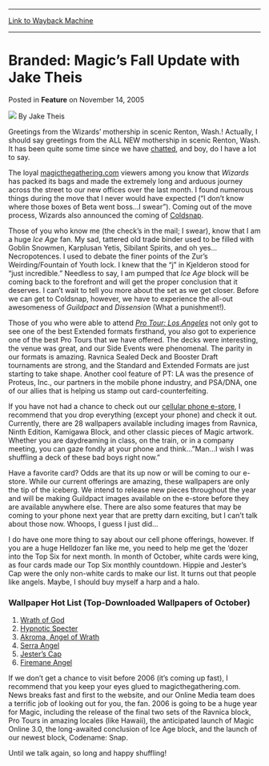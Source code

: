 
---
[Link to Wayback Machine](https://web.archive.org/web/20200923133914/https://magic.wizards.com/en/articles/archive/feature/branded-magic%E2%80%99s-fall-update-jake-theis-2005-11-14)

[_metadata_:wayback_url]:- "https://magic.wizards.com/en/articles/archive/feature/branded-magic%E2%80%99s-fall-update-jake-theis-2005-11-14"
[_metadata_:wayback_raw_url]:- "https://web.archive.org/web/20200923133914id_/https://magic.wizards.com/en/articles/archive/feature/branded-magic%E2%80%99s-fall-update-jake-theis-2005-11-14"
[_metadata_:wayback_capture_timestamp]:- "2020-09-23 13:39:14+00:00"
[_metadata_:publish_date]:- "2005-11-14"
[_metadata_:description]:- "Greetings from the Wizards’ mothership in scenic Renton, Wash.! Actually, I should say greetings from the ALL NEW mothership in scenic Renton, Wash. It has been quite some time since we have chatted, and boy, do I have a lot to say."
[_metadata_:generator]:- "Drupal 7 (http://drupal.org)"
---


Branded: Magic’s Fall Update with Jake Theis
============================================



 Posted in **Feature**
 on November 14, 2005 






![](https://media.magic.wizards.com/styles/auth_small/public/images/person/authorpic_JakeTheis.jpg)
By Jake Theis











Greetings from the Wizards’ mothership in scenic Renton, Wash.! Actually, I should say greetings from the ALL NEW mothership in scenic Renton, Wash. It has been quite some time since we have [chatted](/en/articles/archive/branded-2005-09-09), and boy, do I have a lot to say.


The loyal [magicthegathering.com](http://www.magicthegathering.com) viewers among you know that *Wizards* has packed its bags and made the extremely long and arduous journey across the street to our new offices over the last month. I found numerous things during the move that I never would have expected (“I don’t know where those boxes of Beta went boss…I swear”). Coming out of the move process, Wizards also announced the coming of [Coldsnap](/en/node/632201).


Those of you who know me (the check’s in the mail; I swear), know that I am a huge *Ice Age* fan. My sad, tattered old trade binder used to be filled with Goblin Snowmen, Karplusan Yetis, Sibilant Spirits, and oh yes…Necropotences. I used to debate the finer points of the Zur’s Weirding/Fountain of Youth lock. I knew that the “j” in Kjelderon stood for “just incredible.” Needless to say, I am pumped that *Ice Age* block will be coming back to the forefront and will get the proper conclusion that it deserves. I can’t wait to tell you more about the set as we get closer. Before we can get to Coldsnap, however, we have to experience the all-out awesomeness of *Guildpact* and *Dissension* (What a punishment!).


Those of you who were able to attend [*Pro Tour: Los Angeles*](/en/events/coverage/starring-role-antoine-ruel) not only got to see one of the best Extended formats firsthand, you also got to experience one of the best Pro Tours that we have offered. The decks were interesting, the venue was great, and our Side Events were phenomenal. The parity in our formats is amazing. Ravnica Sealed Deck and Booster Draft tournaments are strong, and the Standard and Extended Formats are just starting to take shape. Another cool feature of PT: LA was the presence of Proteus, Inc., our partners in the mobile phone industry, and PSA/DNA, one of our allies that is helping us stamp out card-counterfeiting.


If you have not had a chance to check out our [cellular phone e-store](http://magic.ecms.proteus.com/), I recommend that you drop everything (except your phone) and check it out. Currently, there are 28 wallpapers available including images from Ravnica, Ninth Edition, Kamigawa Block, and other classic pieces of Magic artwork. Whether you are daydreaming in class, on the train, or in a company meeting, you can gaze fondly at your phone and think…”Man…I wish I was shuffling a deck of these bad boys right now.”


Have a favorite card? Odds are that its up now or will be coming to our e-store. While our current offerings are amazing, these wallpapers are only the tip of the iceberg. We intend to release new pieces throughout the year and will be making Guildpact images available on the e-store before they are available anywhere else. There are also some features that may be coming to your phone next year that are pretty darn exciting, but I can’t talk about those now. Whoops, I guess I just did…


I do have one more thing to say about our cell phone offerings, however. If you are a huge Helldozer fan like me, you need to help me get the ‘dozer into the Top Six for next month. In month of October, white cards were king, as four cards made our Top Six monthly countdown. Hippie and Jester’s Cap were the only non-white cards to make our list. It turns out that people like angels. Maybe, I should buy myself a harp and a halo.


### Wallpaper Hot List (Top-Downloaded Wallpapers of October)


1. [Wrath of God](/en/articles/archive/wallpapers-wonder-runoff-polls-2004-04-16)
2. [Hypnotic Specter](/en/articles/archive/wallpapers-wonder-runoff-polls-2004-04-16)
3. [Akroma, Angel of Wrath](/en/articles/archive/wallpapers-wonder-runoff-polls-2004-04-16)
4. [Serra Angel](/en/articles/archive/wallpapers-wonder-runoff-polls-2004-04-16)
5. [Jester’s Cap](/en/articles/archive/wallpapers-wonder-runoff-polls-2004-04-16)
6. [Firemane Angel](/en/articles/archive/wallpapers-wonder-runoff-polls-2004-04-16)

If we don’t get a chance to visit before 2006 (it’s coming up fast), I recommend that you keep your eyes glued to magicthegathering.com. News breaks fast and first to the website, and our Online Media team does a terrific job of looking out for you, the fan. 2006 is going to be a huge year for Magic, including the release of the final two sets of the Ravnica block, Pro Tours in amazing locales (like Hawaii), the anticipated launch of Magic Online 3.0, the long-awaited conclusion of Ice Age block, and the launch of our newest block, Codename: Snap.


Until we talk again, so long and happy shuffling!








